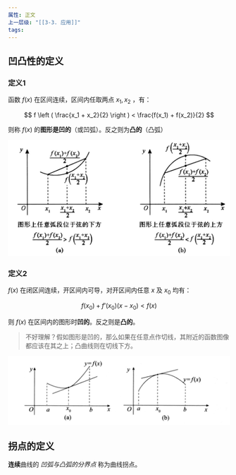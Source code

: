 ```yaml
---
属性: 正文
上一层级: "[[3-3. 应用]]"
tags: 
---
```


## 凹凸性的定义

### 定义1

函数 $f(x)$ 在区间连续，区间内任取两点 $x_1, x_2$ ，有：

$$
f \left ( \frac{x_1 + x_2}{2} \right ) < \frac{f(x_1) + f(x_2)}{2}
$$

则称 $f(x)$ 的**图形是凹的**（或凹弧）。反之则为**凸的**（凸弧）

![aotu1](/assets/aotu1.jpg)

### 定义2

$f(x)$ 在闭区间连续，开区间内可导，对开区间内任意 $x$ 及 $x_0$ 均有：

$$
f(x_0)+f’(x_0)(x-x_0) < f(x)
$$

则 $f(x)$ 在区间内的图形时**凹的**。反之则是**凸的**。

> 不好理解？假如图形是凹的，那么如果在任意点作切线，其附近的函数图像都应该在其之上；凸曲线则在切线下方。

![aotu2](/assets/aotu2.jpg)

## 拐点的定义

**连续**曲线的 *凹弧与凸弧的分界点* 称为曲线拐点。